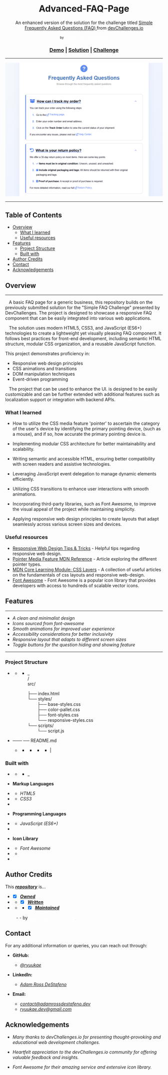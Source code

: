 <h1 align="center">Advanced-FAQ-Page</h1>

<div align="center">
  An enhanced version of the solution for the challenge titled 
  <a href="https://devchallenges.io/challenge/simple-faq-challenge" target="_blank">
    Simple Frequently Asked Questions (FAQ)
  </a>
  from 
  <a href="https://devchallenges.io" target="_blank">devChallenges.io</a>
</div>

<div align="center" style="font-size: 13px; margin-top: 2px;">
  <p>
    <small>by</small> 
    <i>
      <a href="https://www.linkedin.com/in/adam-ross-destafeno" style="color: white;" target="_blank">
        Adam Ross DeStafeno
      </a>
    </i>
  </p>
</div>

<div align="center">
  <h3>
    <a href="https://ryuukae.io/advanced-faq-page/src/index.html">Demo</a>
    <span> | </span>
    <a href="https://www.github.com/Ryuukae/advanced-faq-page">Solution</a>
    <span> | </span>
    <a href="https://devchallenges.io/challenge/simple-faq-challenge">Challenge</a>
  </h3>
</div>

- - -
![screenshot](resources/Screenshot.png)
- - -
<!-- TABLE OF CONTENTS -->

## Table of Contents

- [Overview](#overview)
    - [What I learned](#what-i-learned)
    - [Useful resources](#useful-resources)
- [Features](#features)
    - [Project Structure](#project-structure)
    - [Built with](#built-with)
- [Author Credits](#author-credits)
- [Contact](#contact)
- [Acknowledgements](#acknowledgements)
                 
<!-- OVERVIEW -->




## Overview
- - -
   A basic FAQ page for a generic business, this repository builds on the previously submitted solution for the "Simple FAQ Challenge" presented by DevChallenges. 
The project is designed to showcase a responsive FAQ component that can be easily integrated into various web applications.

   The solution uses modern HTML5, CSS3, and JavaScript (ES6+) technologies to create a lightweight yet visually pleasing FAQ component. It follows best practices for 
front-end 
development, including semantic HTML structure, modular CSS organization, and a reusable JavaScript function.

This project demonstrates proficiency in:

- Responsive web design principles
- CSS animations and transitions
- DOM manipulation techniques
- Event-driven programming

   The project that can be used to enhance the UI. is designed to be easily customizable and can be further extended with additional features such as localization support or 
integration with backend APIs.

### What I learned

- How to utilize the CSS media feature 'pointer' to ascertain the category of the user's device by identifying the primary pointing device, (such as a mouse), and if so, how
  accurate the primary pointing device is.

- Implementing modular CSS architecture for better maintainability and scalability.

- Writing semantic and accessible HTML, ensuring better compatibility with screen readers and assistive technologies.

- Leveraging JavaScript event delegation to manage dynamic elements efficiently.

- Utilizing CSS transitions to enhance user interactions with smooth animations.

- Incorporating third-party libraries, such as Font Awesome, to improve the visual appeal of the project while maintaining simplicity.

- Applying responsive web design principles to create layouts that adapt seamlessly across various screen sizes and devices.


### Useful resources

- [Responsive Web Design Tips & Tricks](https://webflow.com/blog/responsive-web-design-tricks-and-tips) - Helpful tips regarding responsive web design.
- [Pointer Media Feature MDN Reference](https://developer.mozilla.org/en-US/docs/Web/CSS/@media/pointer) - Article exploring the different pointer types.
- [MDN Core Learning Module: CSS Layers](https://developer.mozilla.org/en-US/docs/Learn_web_development/Core/CSS_layout) - A collection of useful articles on the 
  fundamentals of css layouts and responsive web-design.
- [Font Awesome](https://fontawesome.com) - Font Awesome is a popular icon library that provides developers with access to hundreds of scalable vector icons.

## Features
- - -

- <i>A clean and minimalist design
- Icons sourced from font-awesome
- Smooth animations for improved user experience
- Accessibility considerations for better inclusivity
- Responsive layout that adapts to different screen sizes
- Toggle buttons for the question hiding and showing feature</i>
         
- - -

### Project Structure
- - - _       
/       
src/

       ├── index.html   
      └── styles/  
        ├── base-styles.css        
        ├── color-pallet.css    
        ├── font-styles.css      
        └── responsive-styles.css          
└── scripts/                   
         └── script.js           

 - ─── ── README.md
     - - - - - |

### Built with
  - - - _

- <b>Markup Languages</b>
- - <i> HTML5</i>
- - <i>CSS3</i>
-

- <b>Programming Languages</b>
- - <i>JavaScript (ES6+)</i>
-

- <b>Icon Library</b>
- - <i>Font Awesome</i>
-  -   
-

## Author Credits

This <i><b>[repository](https://www.github.com/Ryuukae/advanced-faq-page)</i></b> is...
- -[x] <i><b><u>Owned 
- - - [x] Written
- - - - [x] Maintained</u></b></i> 
<div style="margin-left: 35px">
- -
by <i><u><a href="https://www.linkedin.com/in/adam-ross-destafeno" style="color: white;">Adam Ross DeStafeno</a></u></i>
            </div>         

## Contact

For any additional information or queries, you can reach out through:

[//]: # (- **Personal Website:** [your-website.com]&#40;https://{your-web-site-link}&#41;)

- **GitHub:**
  - <i><a href="https://github.com/Ryuukae" target="_blank">[@ryuukae](https://github.com/Ryuukae)</a></i>
- **LinkedIn:** 
   - <i><a href="https://www.linkedin.com/in/adam-ross-destafeno" target="_blank">[Adam Ross DeStafeno](https://www.linkedin.com/in/adam-ross-destafeno)</a></i>

- **Email:** 
  - <i><a class="copy-link" href="mailto:contact@adamrossdestafeno.dev" onclick="navigator.clipboard.writeText('contact@adamrossdestafeno.dev'); return false;">
  contact@adamrossdestafeno.dev</a></i>
  - <i><a href="mailto:contact@adamrossdestafeno.dev" onclick="navigator.clipboard.writeText('contact@adamrossdestafeno.dev'); return false;">
    ryuukae.dev@gmail.com</a></i>

## Acknowledgements


- <i>Many thanks to devChallenges.io for presenting thought-provoking and educational web development challenges.</i>
                            

- <i>Heartfelt appreciation to the devChallenges.io community for offering valuable feedback and insights.</i>
                                                                                              

- <i>Font Awesome for their amazing service and extensive icon library.</i>


